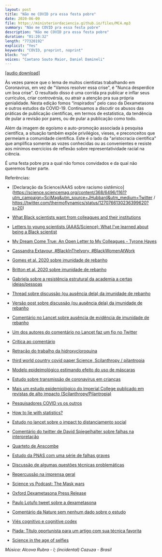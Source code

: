 ```yaml
---
layout: post
title: "Não me COVID pra essa festa pobre"
date: 2020-06-09
file: https://ministeriordaciencia.github.io/files/MC4.mp3
summary: "Não me COVID pra essa festa pobre"
description: "Não me COVID pra essa festa pobre"
duration: "01:20:32"
length: "77320192"
explicit: "Yes"
keywords: "COVID, preprint, noprint"
block: "no"
voices: "Caetano Souto Maior, Daniel Damineli"
---
```



[[audio download]](https://ministeriodaciencia.github.io/files/MC4.mp3)

Às vezes parece que o lema de muitos cientistas trabalhando em Coronavirus, em vez de "Vamos resolver essa crise", é "Nunca desperdice um boa crise". O resultado disso é uma corrida pra publicar e inflar seus currículos, criar controvérsia, ou atrair a atenção pra sua própria genialidade. Nesta edição fomos “inspirados” pelo caso da Dexametasona e outros estudos da COVID-19. Continuamos a discutir os abusos das práticas de publicação científicas, em termos de estatística, da tendência de pular a revisão por pares, ou de pular a publicação como todo.

Além da imagem de egoísmo e auto-promoção associada à pesquisa científica, a situação também expõe privilégios, vieses, e preconceitos que permeiam a comunidade científica. Este é o lado da "aristocracia científica" que amplifica somente as vozes conhecidas ou as convenientes e resiste aos mínimos exercícios de reflexão sobre representatividade racial na ciência.

É uma festa pobre pra a qual não fomos convidados e da qual não queremos fazer parte.  

<!-- Notas e referências: https://ministeriodaciencia.github.io/posts/2020-06-23-nao-me-COVID.html -->


Referências:
- [Declaração da Science/AAAS sobre racismo sistêmico](https://science.sciencemag.org/content/368/6496/1161?utm_campaign=SciMag&utm_source=JHubbard&utm_medium=Twitter / https://twitter.com/thermoflynamics/status/1270766130236399620?s=20)

- [What Black scientists want from colleagues and their institutions](https://www.nature.com/articles/d41586-020-01883-8)

- [Letters to young scientists (AAAS/Science): What I've learned about being a Black scientist](https://www.sciencemag.org/careers/2020/06/what-ive-learned-about-being-black-scientist)

- [My Dream Come True: An Open Letter to My Colleagues - Tyrone Hayes](https://rothfelslab.berkeley.edu/2020/06/04/the-rothfels-lab-stands-against-racism-everywhere/)

- [Cassandra Extavour, #BlackInTheIvory, #BlackWomenAtWork](https://twitter.com/redmakeda/status/847027015035191296?s=20)

- [Gomes et al. 2020 sobre imunidade de rebanho](https://www.medrxiv.org/content/10.1101/2020.04.27.20081893v3)

- [Britton et al. 2020 sobre imunidade de rebanho](https://www.medrxiv.org/content/10.1101/2020.05.06.20093336v2)

- [Gabriela sobre a resistência estrutural da academia a certas ideias/pessoas](https://twitter.com/mgmgomes1/status/1267803347748347904)

- [Thread sobre discussão (ou ausência dela) da imunidade de rebanho](https://twitter.com/caesoma/status/1272020542485409795)

- [Versão post sobre discussão (ou ausência dela) da imunidade de rebanho](https://medium.com/@caesoma/are-we-solving-the-most-pressing-scientific-issues-in-mathematical-modeling-of-coronavirus-df733abbe57a)

- [Comentário no Lancet sobre ausência de evidência de imunidade de rebanho](https://www.thelancet.com/journals/lancet/article/PIIS0140-67362031357-X/fulltext)
- [Um dos autores do comentário no Lancet faz um fio no Twitter](https://twitter.com/ArisKatzourakis/status/1271209625157881857?s=20)
- [Crítica ao comentário](https://twitter.com/LourencoJML/status/1271359409130799105?s=20)

- [Retração do trabalho da hidroxycloroquina](https://www.statnews.com/2020/06/04/lancet-retracts-major-covid-19-paper-that-raised-safety-concerns-about-malaria-drugs/)

- [third world country covid paper Science, Scilanthropy / pilantropia](https://science.sciencemag.org/content/early/2020/06/11/science.abc0035)

- [Modelo epideimológico estimando efeito do uso de máscaras]( https://royalsocietypublishing.org/doi/pdf/10.1098/rspa.2020.0376 )

- [Estudo sobre transmissão de coronavirus em crianças](https://www.nature.com/articles/s41591-020-0962-9)

- [Mais um estudo epidemiológico do Imperial College publicado em revistas de alto impacto (Scilanthropy/Pilantropia)](https://science.sciencemag.org/content/early/2020/06/11/science.abc0035)

- [Pesquisadores COVID vs os outros](https://twitter.com/OdedRechavi/status/1273095583935467522?s=20)

- [How to lie with statistics?](http://faculty.neu.edu.cn/cc/zhangyf/papers/How-to-Lie-with-Statistics.pdf)

- [Estudo no lancet sobre o impact to distanciamento social](https://www.thelancet.com/journals/lancet/article/PIIS0140-67362031142-9/fulltext)
- [Comentário do twitter de David Spiegelhalter sobre falhas na interpretação](https://twitter.com/d_spiegel/status/1271366444819927042)

- [Quarteto de Anscombe](https://pt.wikipedia.org/wiki/Quarteto_de_Anscombe)

- [Estudo da PNAS com uma série de falhas graves](https://www.pnas.org/content/early/2020/06/10/2009637117)
- [Discussão de algumas questões técnicas problemáticas](https://twitter.com/KateGrabowski/status/1271542361244352514?s=20)
- [Repercussão na imprensa geral](https://www.nytimes.com/2020/06/18/health/coronavirus-retractions-studies.html?referringSource=articleShare )

- [Science vs Podcast: The Mask wars](https://gimletmedia.com/shows/science-vs/xjheev2/coronavirus-the-mask-wars?utm_source=gimletPlayer&utm_medium=copyShare&utm_campaign=gimletPlayer )

- [Oxford Dexametasona Press Release](http://www.ox.ac.uk/news/2020-06-16-low-cost-dexamethasone-reduces-death-one-third-hospitalised-patients-severe)

- [Paulo Lotufo tweet sobre a dexametasona](https://twitter.com/PauloLotufo/status/1273079082339700736)

- [Comentário da Nature sem nenhum dado sobre o estudo](https://www.nature.com/articles/d41586-020-01824-5)

- [Viés cognitivo e cognitive codex](https://www.teachthought.com/critical-thinking/the-cognitive-bias-codex-a-visual-of-180-cognitive-biases/#:~:text=A%20cognitive%20bias%20is%20an,%E2%80%93and%20often%20irrational%E2%80%93conclusions.)


- [Piada: Título oportunista para um artigo com sua técnica favorita](https://twitter.com/masonporter/status/1273054551583555585)

- [Science in the age of selfies](https://www.pnas.org/content/113/34/9384.short)

_Música: Alcova Rubra - I; (incidental) Cazuza - Brasil_
